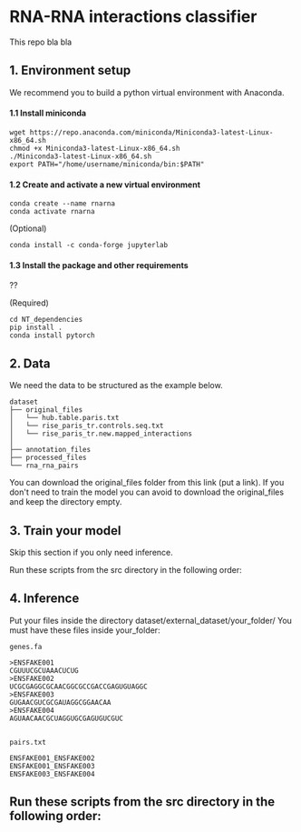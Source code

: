 # RNA-RNA interactions classifier
This repo bla bla

## 1. Environment setup 
We recommend you to build a python virtual environment with Anaconda.

#### 1.1 Install miniconda

```
wget https://repo.anaconda.com/miniconda/Miniconda3-latest-Linux-x86_64.sh
chmod +x Miniconda3-latest-Linux-x86_64.sh
./Miniconda3-latest-Linux-x86_64.sh
export PATH="/home/username/miniconda/bin:$PATH"
```

#### 1.2 Create and activate a new virtual environment

```
conda create --name rnarna
conda activate rnarna
```

(Optional)
```
conda install -c conda-forge jupyterlab
```

#### 1.3 Install the package and other requirements

??

(Required)

```
cd NT_dependencies
pip install .
conda install pytorch
``` 
 
## 2. Data
We need the data to be structured as the example below.

```
dataset
├── original_files
│   └── hub.table.paris.txt
│   └── rise_paris_tr.controls.seq.txt
│   └── rise_paris_tr.new.mapped_interactions
│ 
├── annotation_files
├── processed_files
└── rna_rna_pairs
```

You can download the original_files folder from this link (put a link). If you don't need to train the model you can avoid to download the original_files and keep the directory empty.

## 3. Train your model
Skip this section if you only need inference.

Run these scripts from the src directory in the following order:


## 4. Inference
Put your files inside the directory dataset/external_dataset/your_folder/
You must have these files inside your_folder:

```
genes.fa 

>ENSFAKE001
CGUUUCGCUAAACUCUG
>ENSFAKE002
UCGCGAGGCGCAACGGCGCCGACCGAGUGUAGGC
>ENSFAKE003
GUGAACGUCGCGAUAGGCGGAACAA
>ENSFAKE004
AGUAACAACGCUAGGUGCGAGUGUCGUC


pairs.txt

ENSFAKE001_ENSFAKE002
ENSFAKE001_ENSFAKE003
ENSFAKE003_ENSFAKE004
```

Run these scripts from the src directory in the following order:
-

